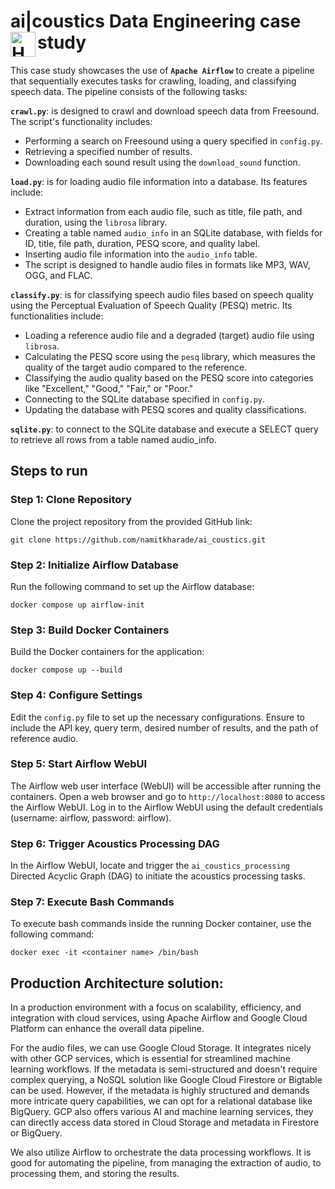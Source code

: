 # ai|coustics Data Engineering case study <img align="left" alt="HTML5" width="40px" src="https://github.com/namitkharade/ai_coustics/assets/42877539/81ff161f-c9c0-4879-8557-b39eb8beacce" />

This case study showcases the use of **`Apache Airflow`** to create a pipeline that sequentially executes tasks for crawling, loading, and classifying speech data. The pipeline consists of the following tasks:

**`crawl.py`**:
is designed to crawl and download speech data from Freesound. The script's functionality includes:
- Performing a search on Freesound using a query specified in `config.py`.
- Retrieving a specified number of results.
- Downloading each sound result using the `download_sound` function.

**`load.py`**:
is for loading audio file information into a database. Its features include:
- Extract information from each audio file, such as title, file path, and duration, using the `librosa` library.
- Creating a table named `audio_info` in an SQLite database, with fields for ID, title, file path, duration, PESQ score, and quality label.
- Inserting audio file information into the `audio_info` table.
- The script is designed to handle audio files in formats like MP3, WAV, OGG, and FLAC.

**`classify.py`**:
is for classifying speech audio files based on speech quality using the Perceptual Evaluation of Speech Quality (PESQ) metric. Its functionalities include:
- Loading a reference audio file and a degraded (target) audio file using `librosa`.
- Calculating the PESQ score using the `pesq` library, which measures the quality of the target audio compared to the reference.
- Classifying the audio quality based on the PESQ score into categories like "Excellent," "Good," "Fair," or "Poor."
- Connecting to the SQLite database specified in `config.py`.
- Updating the database with PESQ scores and quality classifications.

**`sqlite.py`**:
to connect to the SQLite database and execute a SELECT query to retrieve all rows from a table named audio_info.

  
## Steps to run
### Step 1: Clone Repository
Clone the project repository from the provided GitHub link:
```
git clone https://github.com/namitkharade/ai_coustics.git
```

### Step 2: Initialize Airflow Database
Run the following command to set up the Airflow database:
```
docker compose up airflow-init
```

### Step 3: Build Docker Containers
Build the Docker containers for the application:
```
docker compose up --build
```

### Step 4: Configure Settings
Edit the `config.py` file to set up the necessary configurations. Ensure to include the API key, query term, desired number of results, and the path of reference audio.

### Step 5: Start Airflow WebUI
The Airflow web user interface (WebUI) will be accessible after running the containers. Open a web browser and go to ```http://localhost:8080``` to access the Airflow WebUI. 
Log in to the Airflow WebUI using the default credentials (username: airflow, password: airflow).

### Step 6: Trigger Acoustics Processing DAG
In the Airflow WebUI, locate and trigger the `ai_coustics_processing` Directed Acyclic Graph (DAG) to initiate the acoustics processing tasks.

### Step 7: Execute Bash Commands
To execute bash commands inside the running Docker container, use the following command:
```
docker exec -it <container name> /bin/bash
```


## Production Architecture solution:
In a production environment with a focus on scalability, efficiency, and integration with cloud services, using Apache Airflow and Google Cloud Platform can enhance the overall data pipeline.

For the audio files, we can use Google Cloud Storage. It integrates nicely with other GCP services, which is essential for streamlined machine learning workflows. If the metadata is semi-structured and doesn't require complex querying, a NoSQL solution like Google Cloud Firestore or Bigtable can be used. However, if the metadata is highly structured and demands more intricate query capabilities, we can opt for a relational database like BigQuery. GCP also offers various AI and machine learning services, they can directly access data stored in Cloud Storage and metadata in Firestore or BigQuery. 

We also utilize Airflow to orchestrate the data processing workflows. It is good for automating the pipeline, from managing the extraction of audio, to processing them, and storing the results.
